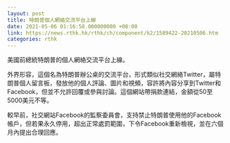 ```yaml
---
layout: post
title: 特朗普個人網絡交流平台上線
date: 2021-05-06 01:16:58.000000000 +08:00
link: https://news.rthk.hk/rthk/ch/component/k2/1589422-20210506.htm
categories: rthk
---
```


美國前總統特朗普的個人網絡交流平台上線。

外界形容，這個名為特朗普辦公桌的交流平台，形式類似社交網絡Twitter，屬特朗普個人留言板，發放他的個人評論、圖片和視頻，容許將內容分享到Twitter和Facebook，但並不允許回覆或參與討論。這個網站帶捐款連結，金額從50至5000美元不等。

較早前，社交網站Facebook的監察委員會，支持禁止特朗普使用他的Facebook帳戶，但若果永久停用，超出正常處罰範圍，下令Facebook重新檢視，並在六個月內提出合理回應。
